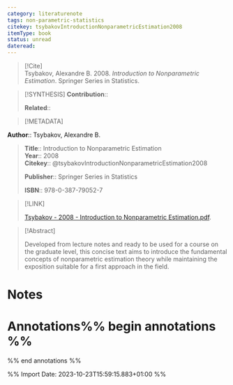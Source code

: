 ```yaml
---
category: literaturenote
tags: non-parametric-statistics
citekey: tsybakovIntroductionNonparametricEstimation2008
itemType: book
status: unread  
dateread:  
---
```


> [!Cite]  
> Tsybakov, Alexandre B. 2008. _Introduction to Nonparametric Estimation_. Springer Series in Statistics.

> [!SYNTHESIS] 
>**Contribution**::
>
>**Related**:: 
>

> [!METADATA]  
>
**Author**:: Tsybakov, Alexandre B.<br>
> **Title**:: Introduction to Nonparametric Estimation    
> **Year**:: 2008     
> **Citekey**:: @tsybakovIntroductionNonparametricEstimation2008    
>    
>    
>     
>    
>**Publisher**:: Springer Series in Statistics    
>     
>    
>    
>**ISBN**:: 978-0-387-79052-7

> [!LINK] 
>
> [Tsybakov - 2008 - Introduction to Nonparametric Estimation.pdf](file:///Users/steven/Library/CloudStorage/GoogleDrive-steven.golovkine@ul.ie/My%20Drive/bibliography/Springer%20Science%20&%20Business%20Media/2008/Tsybakov%20-%202008%20-%20Introduction%20to%20Nonparametric%20Estimation.pdf).

>[!Abstract]
>
>Developed from lecture notes and ready to be used for a course on the graduate level, this concise text aims to introduce the fundamental concepts of nonparametric estimation theory while maintaining the exposition suitable for a first approach in the field.
>>


# Notes<br>
# Annotations%% begin annotations %%  
 
  
%% end annotations %%

%% Import Date: 2023-10-23T15:59:15.883+01:00 %%
